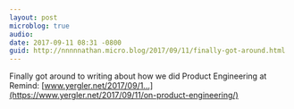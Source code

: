 ```yaml
---
layout: post
microblog: true
audio: 
date: 2017-09-11 08:31 -0800
guid: http://nnnnnathan.micro.blog/2017/09/11/finally-got-around.html
---
```

Finally got around to writing about how we did Product Engineering at Remind: [www.yergler.net/2017/09/1...](https://www.yergler.net/2017/09/11/on-product-engineering/)
